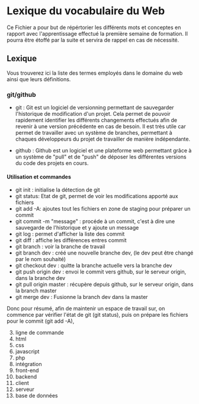 
# Lexique du vocabulaire du Web

 Ce Fichier a pour but de répértorier les différents mots et conceptes en rapport avec l'apprentissage effectué la première semaine de formation.
Il pourra être étoffé par la suite et servira de rappel en cas de nécessité.

## Lexique

Vous trouverez ici la liste des termes employés dans le domaine du web ainsi que leurs définitions.

### git/github

- git : Git est un logiciel de versionning permettant de sauvegarder l'historique de modification d'un projet. 
Cela permet de pouvoir rapidement identifier les différents changements effectués afin de revenir à une version précédente en cas de besoin.
Il est très utile car permet de travailler avec un système de branches, permettant à chaques développeurs du projet de travailler de manière indépendante.
	 

- github : Github est un logiciel et une plateforme web permettant grâce à un système de "pull" et de "push" de déposer les différentes versions du code des projets en cours.
	   
#### Utilisation et commandes

- git init : initialise la détection de git
- git status: Etat de git, permet de voir les modifications apporté aux fichiers
- git add -A: ajoutes tout les fichiers en zone de staging pour préparer un commit
- git commit -m "message" : procéde à un commit, c'est à dire une sauvegarde de l'historique et y ajoute un message
- git log : permet d'afficher la liste des commit
- git diff : affiche les différences entres commit
- git branch : voir la branche de travail
- git branch dev : créé une nouvelle branche dev, (le dev peut être changé par le nom souhaité)
- git checkout dev : quitte la branche actuelle vers la branche dev
- git push origin dev : envoi le commit vers github, sur le serveur origin, dans la branche dev
- git pull origin master : récupère depuis github, sur le serveur origin, dans la branch master
- git merge dev : Fusionne la branch dev dans la master

Donc pour résumé, afin de maintenir un espace de travail sur, on commence par vérifier l'état de git (git status), puis on prépare les fichiers pour le commit (git add -A), 



3. ligne de commande
4. html
5. css
6. javascript
7. php
8. intégration
9. front-end
1. backend
2. client
3. serveur
4. base de données

